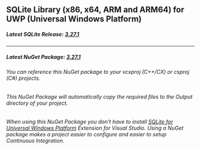 ## SQLite Library (x86, x64, ARM and ARM64) for UWP (Universal Windows Platform)

##### Latest SQLite Release: [3.27.1](https://www.sqlite.org/chronology.html)

------
##### Latest NuGet Package: [3.27.1](https://www.nuget.org/packages/SQLite.Universal/)
###### You can reference this NuGet package to your vcxproj (C++/CX) or csproj (C#) projects.
###### This NuGet Package will automatically copy the required files to the Output directory of your project.

###### When using this NuGet Package you don't have to install [SQLite for Universal Windows Platform](https://marketplace.visualstudio.com/items?itemName=SQLiteDevelopmentTeam.SQLiteforUniversalWindowsPlatform#qna) Extension for Visual Studio. Using a NuGet package makes a project easier to configure and easier to setup Continuous Integration.
